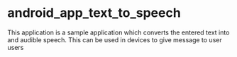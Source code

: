 # android_app_text_to_speech
This application is a sample application which converts the entered text into and audible speech. This can be used in devices to give message to user users
